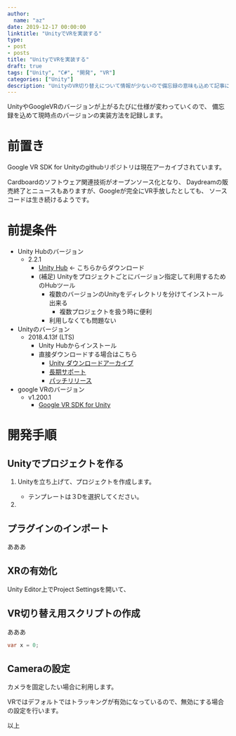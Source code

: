 ```yaml
---
author:
  name: "az"
date: 2019-12-17 00:00:00
linktitle: "UnityでVRを実装する"
type:
- post
- posts
title: "UnityでVRを実装する"
draft: true
tags: ["Unity", "C#", "開発", "VR"]
categories: ["Unity"]
description: "UnityのVR切り替えについて情報が少ないので備忘録の意味も込めて記事にします。"
---
```


UnityやGoogleVRのバージョンが上がるたびに仕様が変わっていくので、
備忘録を込めて現時点のバージョンの実装方法を記録します。

# 前置き
Google VR SDK for Unityのgithubリポジトリは現在アーカイブされています。

Cardboardのソフトウェア関連技術がオープンソース化となり、
Daydreamの販売終了とニュースもありますが、Googleが完全にVR手放したとしても、
ソースコードは生き続けるようです。

# 前提条件

- Unity Hubのバージョン
    - 2.2.1
        - [Unity Hub](https://public-cdn.cloud.unity3d.com/hub/prod/UnityHubSetup.exe) ← こちらからダウンロード
        - (補足) Unityをプロジェクトごとにバージョン指定して利用するためのHubツール
            - 複数のバージョンのUnityをディレクトリを分けてインストール出来る
                - 複数プロジェクトを扱う時に便利
            - 利用しなくても問題ない
- Unityのバージョン
    - 2018.4.13f (LTS)
        - Unity Hubからインストール
        - 直接ダウンロードする場合はこちら
            - [Unity ダウンロードアーカイブ](https://unity3d.com/jp/get-unity/download/archive)
            - [長期サポート](https://unity3d.com/jp/unity/qa/lts-releases)
            - [パッチリリース](https://unity3d.com/jp/unity/qa/patch-releases)
- google VRのバージョン
    - v1.200.1
      - [Google VR SDK for Unity](https://github.com/googlevr/gvr-unity-sdk/releases/download/v1.200.1/GoogleVRForUnity_1.200.1.unitypackage)
  
# 開発手順
## Unityでプロジェクトを作る
1. Unityを立ち上げて、プロジェクトを作成します。
    - テンプレートは３Dを選択してください。

1. 

## プラグインのインポート
あああ

## XRの有効化
Unity Editor上でProject Settingsを開いて、

## VR切り替え用スクリプトの作成
あああ

```C#
var x = 0;
```

## Cameraの設定
カメラを固定したい場合に利用します。

VRではデフォルトではトラッキングが有効になっているので、無効にする場合の設定を行います。

以上